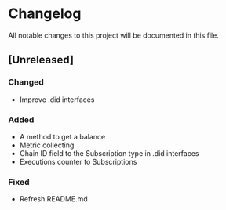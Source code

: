 # Changelog
All notable changes to this project will be documented in this file.

## [Unreleased]

### Changed
- Improve .did interfaces

### Added
- A method to get a balance
- Metric collecting
- Chain ID field to the Subscription type in .did interfaces
- Executions counter to Subscriptions

### Fixed
- Refresh README.md
